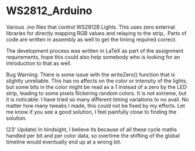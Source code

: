 # WS2812_Arduino
Various .ino files that control WS2812B Lights. This uses zero external libraries for directly mapping RGB values and relaying to the strip,. Parts of code are written in assembly as well to get the timing required correct.

The development process was written in LaTeX as part of the assignment requirements, hope this could also help somebody who is looking for an introduction to that as well.

Bug Warning: There is some issue with the writeZero() function that is slightly unreliable. This has no affects on the color or intensity of the lights, but some bits in the color might be read as a 1 instead of a zero by the LED strip, leading to some pixels flickering random colors. It is not extreme, but it is noticable. I have tried so many different timing variations to no avail. No matter how many tweaks I made, this could not be fixed by my efforts. Let me know if you see a good solution, I feel painfully close to finding the solution.

(23' Update) In hindsight, I believe its because of all these cycle maths handled per bit and per color data, so overtime the shifting of the global timeline would eventually end up at a wrong bit.
